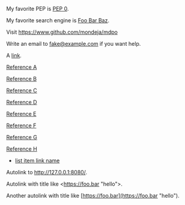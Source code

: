 My favorite PEP is [PEP 0](https://www.python.org/dev/peps/).

My favorite search engine is [Foo Bar Baz](https://foobarbaz.com "The best search engine for privacy").

Visit <https://www.github.com/mondeja/mdpo>

Write an email to <fake@example.com> if you want help.

A [link](https://so-long-long-long-long-long-long-long-long-that-should-not-be-wrapped-in-multiple.lines).

[Reference A][1]

[Reference B][2]

[Reference C][3]

[Reference D][4]

[Reference E][5]

[Reference F][6]

[Reference G][7]

[Reference H][8]

- [list item link name](https://example.com/a-big-link-with-a-very-very-long-and-big-url-name-on-it)

Autolink to <http://127.0.0.1:8080/>.

Autolink with title like <https://foo.bar "hello">.

Another autolink with title like [https://foo.bar](https://foo.bar "hello").

[1]: https://github.com/mondeja/mdpo
[2]: https://github.com/mondeja/mdpo "Second reference"
[3]: https://github.com/mondeja/mdpo 'Third reference'
[4]: https://github.com/mondeja/mdpo (Fourth reference)
[5]: <https://github.com/mondeja/mdpo>
[6]: <https://github.com/mondeja/mdpo> "Sixth reference"
[7]: <https://github.com/mondeja/mdpo> 'Seventh reference'
[8]: <https://github.com/mondeja/mdpo> (Eighth reference)
